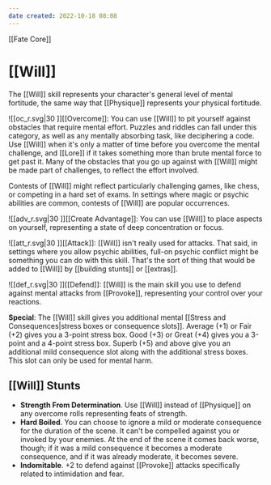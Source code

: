 ```yaml
---
date created: 2022-10-18 08:08
---
```


[[Fate Core]]

# [[Will]]

The [[Will]] skill represents your character's general level of mental fortitude, the same way that [[Physique]] represents your physical fortitude.

![[oc_r.svg|30 ]][[Overcome]]: You can use [[Will]] to pit yourself against obstacles that require mental effort. Puzzles and riddles can fall under this category, as well as any mentally absorbing task, like deciphering a code. Use [[Will]] when it's only a matter of time before you overcome the mental challenge, and [[Lore]] if it takes something more than brute mental force to get past it. Many of the obstacles that you go up against with [[Will]] might be made part of challenges, to reflect the effort involved.

Contests of [[Will]] might reflect particularly challenging games, like chess, or competing in a hard set of exams. In settings where magic or psychic abilities are common, contests of [[Will]] are popular occurrences.

![[adv_r.svg|30 ]][[Create Advantage]]: You can use [[Will]] to place aspects on yourself, representing a state of deep concentration or focus.

![[att_r.svg|30 ]][[Attack]]: [[Will]] isn't really used for attacks. That said, in settings where you allow psychic abilities, full-on psychic conflict might be something you can do with this skill. That's the sort of thing that would be added to [[Will]] by [[building stunts]] or [[extras]].

![[def_r.svg|30 ]][[Defend]]: [[Will]] is the main skill you use to defend against mental attacks from [[Provoke]], representing your control over your reactions.

**Special**: The [[Will]] skill gives you additional mental [[Stress and Consequences|stress boxes or consequence slots]]. Average (+1) or Fair (+2) gives you a 3-point stress box. Good (+3) or Great (+4) gives you a 3-point and a 4-point stress box. Superb (+5) and above give you an additional mild consequence slot along with the additional stress boxes. This slot can only be used for mental harm.

## [[Will]] Stunts

- **Strength From Determination**. Use [[Will]] instead of  [[Physique]] on any overcome rolls   representing feats of strength.
- **Hard Boiled**. You can choose to ignore a mild or moderate consequence for the duration of the scene. It can't be compelled against you or invoked by your enemies. At the end of the scene it comes back worse, though; if it was a mild consequence it becomes a moderate consequence, and if it was already moderate, it becomes severe.
- **Indomitable**. +2 to defend against [[Provoke]] attacks specifically related to intimidation and fear.

